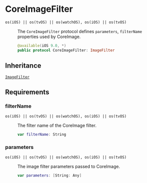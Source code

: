 # CoreImageFilter

<dl>
<dt><code>os(iOS) || os(tvOS) || os(watchOS), os(iOS) || os(tvOS)</code></dt>
<dd>

The `CoreImageFilter` protocol defines `parameters`, `filterName` properties used by CoreImage.

``` swift
@available(iOS 9.0, *)
public protocol CoreImageFilter: ImageFilter 
```

</dd>
</dl>

## Inheritance

[`ImageFilter`](/ImageFilter)

## Requirements

### filterName

<dl>
<dt><code>os(iOS) || os(tvOS) || os(watchOS), os(iOS) || os(tvOS)</code></dt>
<dd>

The filter name of the CoreImage filter.

``` swift
var filterName: String 
```

</dd>
</dl>

### parameters

<dl>
<dt><code>os(iOS) || os(tvOS) || os(watchOS), os(iOS) || os(tvOS)</code></dt>
<dd>

The image filter parameters passed to CoreImage.

``` swift
var parameters: [String: Any] 
```

</dd>
</dl>
